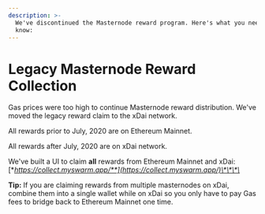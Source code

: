 ```yaml
---
description: >-
  We've discontinued the Masternode reward program. Here's what you need to
  know:
---
```


# Legacy Masternode Reward Collection

Gas prices were too high to continue Masternode reward distribution. We've moved the legacy reward claim to the xDai network.

All rewards prior to July, 2020 are on Ethereum Mainnet.

All rewards after July, 2020 are on xDai network. 

We've built a UI to claim **all** rewards from Ethereum Mainnet and xDai: [**https://collect.myswarm.app/**](https://collect.myswarm.app/)\*\*\*\*

**Tip:** If you are claiming rewards from multiple masternodes on xDai, combine them into a single wallet while on xDai so you only have to pay Gas fees to bridge back to Ethereum Mainnet one time.


